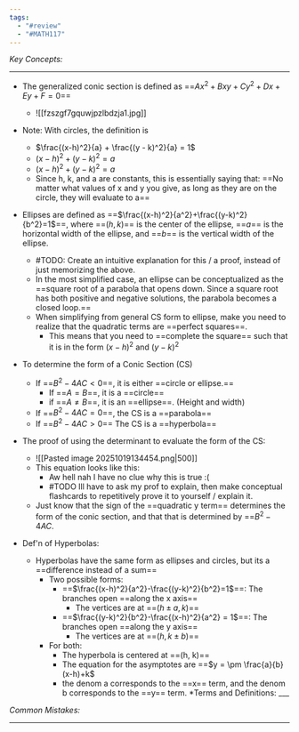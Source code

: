 ```yaml
---
tags:
  - "#review"
  - "#MATH117"
---
```

*Key Concepts:*
___

- The generalized conic section is defined as ==$Ax^2 + Bxy + Cy^2 + Dx + Ey + F = 0$==
	- ![[fzszgf7gquwjpzlbdzja1.jpg]]

- Note: With circles, the definition is
	- $\frac{(x-h)^2}{a} + \frac{(y - k)^2}{a} = 1$
	- $(x-h)^2 + (y - k)^2 = a$
	- $(x-h)^2 + (y - k)^2 = a$
	- Since h, k, and a are constants, this is essentially saying that: ==No matter what values of x and y you give, as long as they are on the circle, they will evaluate to a==

- Ellipses are defined as ==$\frac{(x-h)^2}{a^2}+\frac{(y-k)^2}{b^2}=1$==, where ==$(h, k)$== is the center of the ellipse, ==$a$== is the horizontal width of the ellipse, and ==$b$== is the vertical width of the ellipse. 
	- #TODO: Create an intuitive explanation for this / a proof, instead of just memorizing the above.
	- In the most simplified case, an ellipse can be conceptualized as the ==square root of a parabola that opens down. Since a square root has both positive and negative solutions, the parabola becomes a closed loop.==
	- When simplifying from general CS form to ellipse, make you need to realize that the quadratic terms are ==perfect squares==. 
		- This means that you need to ==complete the square== such that it is in the form $(x-h)^2$ and $(y-k)^2$
- To determine the form of a Conic Section (CS)
	- If ==$B^2 - 4AC < 0$==, it is either ==circle or ellipse.==
		- If ==$A = B$==, it is a ==circle==
		- if ==$A \ne B$==, it is an ==ellipse==. (Height and width)
	- If ==$B^2 - 4AC = 0$==, the CS is a ==parabola==
	- If ==$B^2-4AC > 0$== The CS is a ==hyperbola==
- The proof of using the determinant to evaluate the form of the CS:
	- ![[Pasted image 20251019134454.png|500]]
	- This equation looks like this: 
		- Aw hell nah I have no clue why this is true :( 
		- #TODO Ill have to ask my prof to explain, then make conceptual flashcards to repetitively prove it to yourself / explain it.
	- Just know that the sign of the ==quadratic y term== determines the form of the conic section, and that that is determined by ==$B^2 - 4AC$. 

- Def'n of Hyperbolas:
	- Hyperbolas have the same form as ellipses and circles, but its a ==difference instead of a sum==
		- Two possible forms:
			- ==$\frac{(x-h)^2}{a^2}-\frac{(y-k)^2}{b^2}=1$==: The branches open ==along the x axis==
				- The vertices are at ==$(h \pm a, k)$==
			- ==$\frac{(y-k)^2}{b^2}-\frac{(x-h)^2}{a^2} = 1$==: The branches open ==along the y axis==
				- The vertices are at ==$(h, k\pm b)$==
		- For both:
			- The hyperbola is centered at ==(h, k)==
			- The equation for the asymptotes are ==$y = \pm \frac{a}{b}(x-h)+k$
			- the denom a corresponds to the ==x== term, and the denom b corresponds to the ==y== term.
*Terms and Definitions:
___ <!--SR:!2025-10-20,1,230!2000-01-01,1,250!2000-01-01,1,250!2000-01-01,1,250!2000-01-01,1,250!2000-01-01,1,250!2000-01-01,1,250!2000-01-01,1,250!2000-01-01,1,250!2000-01-01,1,250-->


*Common Mistakes:*
___
